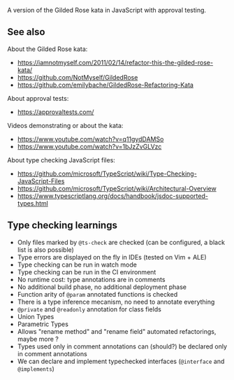 A version of the Gilded Rose kata in JavaScript with approval testing.

## See also

About the Gilded Rose kata:
- <https://iamnotmyself.com/2011/02/14/refactor-this-the-gilded-rose-kata/>
- <https://github.com/NotMyself/GildedRose>
- <https://github.com/emilybache/GildedRose-Refactoring-Kata>

About approval tests:
- <https://approvaltests.com/>

Videos demonstrating or about the kata:
- <https://www.youtube.com/watch?v=q11gydDAMSo>
- <https://www.youtube.com/watch?v=1bJzZvGLVzc>

About type checking JavaScript files:

- <https://github.com/microsoft/TypeScript/wiki/Type-Checking-JavaScript-Files>
- <https://github.com/microsoft/TypeScript/wiki/Architectural-Overview>
- <https://www.typescriptlang.org/docs/handbook/jsdoc-supported-types.html>

## Type checking learnings

- Only files marked by `@ts-check` are checked (can be configured, a black list
  is also possible)
- Type errors are displayed on the fly in IDEs (tested on Vim + ALE)
- Type checking can be run in watch mode
- Type checking can be run in the CI environment
- No runtime cost: type annotations are in comments
- No additional build phase, no additional deployment phase
- Function arity of `@param` annotated functions is checked
- There is a type inference mecanism, no need to annotate everything
- `@private` and `@readonly` annotation for class fields
- Union Types
- Parametric Types
- Allows "rename method" and "rename field" automated refactorings, maybe more
  ?
- Types used only in comment annotations can (should?) be declared only in
  comment annotations
- We can declare and implement typechecked interfaces (`@interface` and
  `@implements`)
